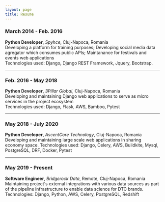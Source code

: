 ```yaml
---
layout: page
title: Resume
---
```


### March 2014 - Feb. 2016
**Python Developer**, _Spyhce_, Cluj-Napoca, Romania  
Developing a platform for training purposes; Developing social media data agregator which consumes public APIs; Maintanance for festivals and events web applications  
Technologies used: Django, Django REST Framework, Jquery, Bootstrap.

***

### Feb. 2016 - May 2018
**Python Developer**, _3Pillar Global_, Cluj-Napoca, Romania  
Developing and maintaining Django web applications to serve as micro services in the project ecosystem  
Technologies used: Django, Flask, AWS, Bamboo, Pytest

***

### May 2018 - July 2020
**Python Developer**, _AscentCore Technology_, Cluj-Napoca, Romania  
Developing and maintaining large scale web applications in sharing economy space.   Technologies used: Django, Celery, AWS, Buildkite, Mysql, PostgreSQL, DRF, Docker, Pytest

***

### May 2019 - Present
**Software Engineer**, _Bridgerock Data_, Remote, Cluj-Napoca, Romania  
Maintaining project's external integrations with various data sources as part of the pipeline infrastructure to enable data science for DTC brands.  
Technologies: Django, Python, AWS, Celery, PostgreSQL, Redshift
